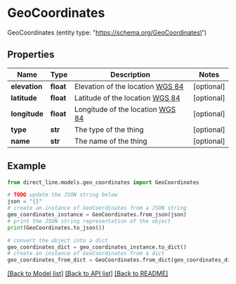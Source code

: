 # GeoCoordinates

GeoCoordinates (entity type: \"https://schema.org/GeoCoordinates\")

## Properties

Name | Type | Description | Notes
------------ | ------------- | ------------- | -------------
**elevation** | **float** | Elevation of the location [WGS 84](https://en.wikipedia.org/wiki/World_Geodetic_System) | [optional] 
**latitude** | **float** | Latitude of the location [WGS 84](https://en.wikipedia.org/wiki/World_Geodetic_System) | [optional] 
**longitude** | **float** | Longitude of the location [WGS 84](https://en.wikipedia.org/wiki/World_Geodetic_System) | [optional] 
**type** | **str** | The type of the thing | [optional] 
**name** | **str** | The name of the thing | [optional] 

## Example

```python
from direct_line.models.geo_coordinates import GeoCoordinates

# TODO update the JSON string below
json = "{}"
# create an instance of GeoCoordinates from a JSON string
geo_coordinates_instance = GeoCoordinates.from_json(json)
# print the JSON string representation of the object
print(GeoCoordinates.to_json())

# convert the object into a dict
geo_coordinates_dict = geo_coordinates_instance.to_dict()
# create an instance of GeoCoordinates from a dict
geo_coordinates_from_dict = GeoCoordinates.from_dict(geo_coordinates_dict)
```
[[Back to Model list]](../README.md#documentation-for-models) [[Back to API list]](../README.md#documentation-for-api-endpoints) [[Back to README]](../README.md)


